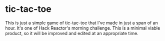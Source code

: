 # tic-tac-toe

This is just a simple game of tic-tac-toe that I've made in just a span of an hour. It's one of Hack Reactor's morning challenge. This is a minimal viable product, so it will be improved and edited at an appropriate time. 

